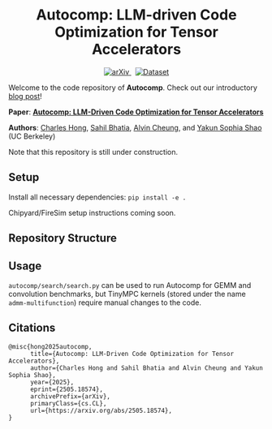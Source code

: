 <div align="center">
<!--   <img src="logo.png" width="200" height="200"> -->

  <h1>Autocomp: LLM-driven Code Optimization for Tensor Accelerators</h1>

  <p>
    <a href="https://arxiv.org/abs/2505.18574">
      <img src="https://img.shields.io/badge/arXiv-2505.18574-b31b1b.svg" alt="arXiv" />
    </a>
    &nbsp;
    <a href="https://charleshong3.github.io/blog/autocomp.html">
      <img src="https://img.shields.io/badge/Blog-github.io-blue" alt="Dataset" />
    </a>
  </p>

</div>

Welcome to the code repository of **Autocomp**. Check out our introductory [blog post](https://charleshong3.github.io/blog/autocomp.html)!

**Paper**: [**Autocomp: LLM-Driven Code Optimization for Tensor Accelerators**](https://arxiv.org/abs/2505.18574)

**Authors**: [Charles Hong](https://charleshong3.github.io/), [Sahil Bhatia](https://x.com/sahilb17), [Alvin Cheung](https://people.eecs.berkeley.edu/~akcheung/), and [Yakun Sophia Shao](https://people.eecs.berkeley.edu/~ysshao/) (UC Berkeley)

Note that this repository is still under construction.

## Setup

Install all necessary dependencies: ``pip install -e .``

Chipyard/FireSim setup instructions coming soon.

## Repository Structure

## Usage

`autocomp/search/search.py` can be used to run Autocomp for GEMM and convolution benchmarks, but TinyMPC kernels (stored under the name `admm-multifunction`) require manual changes to the code.

## Citations
```
@misc{hong2025autocomp,
      title={Autocomp: LLM-Driven Code Optimization for Tensor Accelerators}, 
      author={Charles Hong and Sahil Bhatia and Alvin Cheung and Yakun Sophia Shao},
      year={2025},
      eprint={2505.18574},
      archivePrefix={arXiv},
      primaryClass={cs.CL},
      url={https://arxiv.org/abs/2505.18574}, 
}
```
